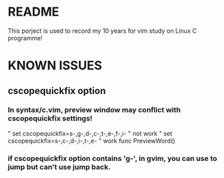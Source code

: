 # README

This porject is used to record my 10 years for vim study on Linux C programme!


# KNOWN ISSUES

##  cscopequickfix option

### In syntax/c.vim, preview window may conflict with cscopequickfix settings!

" set cscopequickfix=s-,g-,d-,c-,t-,e-,f-,i- " not work
" set cscopequickfix=s-,c-,d-,i-,t-,e- " work
func PreviewWord()


### if cscopequickfix option contains 'g-', in gvim, you can use <c-leftmouse> to jump but can't use <c-rightmouse> jump back.
